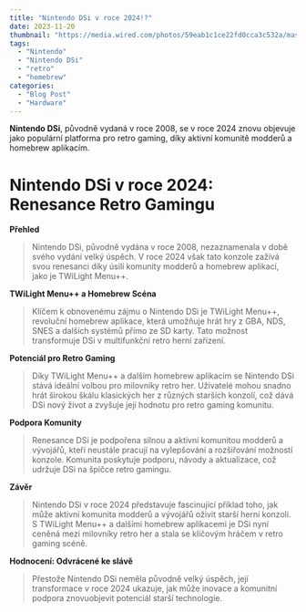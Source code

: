 ```yaml
---
title: "Nintendo DSi v roce 2024!?"
date: 2023-11-20
thumbnail: "https://media.wired.com/photos/59eab1c1ce22fd0cca3c532a/master/pass/pr_nintendo_dsi_f.jpg"
tags:
  - "Nintendo"
  - "Nintendo DSi"
  - "retro"
  - "homebrew"
categories:
  - "Blog Post"
  - "Hardware"
---
```


**Nintendo DSi**, původně vydaná v roce 2008, se v roce 2024 znovu objevuje jako populární platforma pro retro gaming, díky aktivní komunitě modderů a homebrew aplikacím.

<!--more-->

# Nintendo DSi v roce 2024: Renesance Retro Gamingu

**Přehled**

> Nintendo DSi, původně vydána v roce 2008, nezaznamenala v době svého vydání velký úspěch. V roce 2024 však tato konzole zažívá svou renesanci díky úsilí komunity modderů a homebrew aplikací, jako je TWiLight Menu++.

**TWiLight Menu++ a Homebrew Scéna**

> Klíčem k obnovenému zájmu o Nintendo DSi je TWiLight Menu++, revoluční homebrew aplikace, která umožňuje hrát hry z GBA, NDS, SNES a dalších systémů přímo ze SD karty. Tato možnost transformuje DSi v multifunkční retro herní zařízení.

**Potenciál pro Retro Gaming**

> Díky TWiLight Menu++ a dalším homebrew aplikacím se Nintendo DSi stává ideální volbou pro milovníky retro her. Uživatelé mohou snadno hrát širokou škálu klasických her z různých starších konzolí, což dává DSi nový život a zvyšuje její hodnotu pro retro gaming komunitu.

**Podpora Komunity**

> Renesance DSi je podpořena silnou a aktivní komunitou modderů a vývojářů, kteří neustále pracují na vylepšování a rozšiřování možností konzole. Komunita poskytuje podporu, návody a aktualizace, což udržuje DSi na špičce retro gamingu.

**Závěr**

> Nintendo DSi v roce 2024 představuje fascinující příklad toho, jak může aktivní komunita modderů a vývojářů oživit starší herní konzoli. S TWiLight Menu++ a dalšími homebrew aplikacemi je DSi nyní ceněná mezi milovníky retro her a stala se klíčovým hráčem v retro gaming scéně.

**Hodnocení: Odvrácené ke slávě**

> Přestože Nintendo DSi neměla původně velký úspěch, její transformace v roce 2024 ukazuje, jak může inovace a komunitní podpora znovuobjevit potenciál starší technologie.
